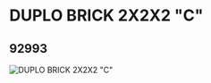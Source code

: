# DUPLO BRICK 2X2X2 "C"
## 92993
![DUPLO BRICK 2X2X2 "C"](https://lc-www-live-s.legocdn.com/media/bricks/5/2/4599576.jpg)